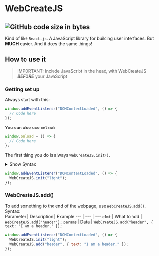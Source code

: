 # WebCreateJS
![GitHub code size in bytes](https://img.shields.io/github/languages/code-size/BeepBot99/WebCreateJS?color=skyblue&label=size&logo=github&logoColor=lightgreen&style=for-the-badge)  
---
Kind of like `React.js`.
A JavaScript library for building user interfaces.
But **MUCH** easier.
And it does the same things!

## How to use it  

>IMPORTANT: Include JavaScript in the head, with WebCreateJS **_BEFORE_** your JavaScript

### Getting set up
Always start with this:
```javascript
window.addEventListener("DOMContentLoaded", () => {
  // Code here
});
```
You can also use `onload`:
```javascript
window.onload = () => {
  // Code here
};
```
The first thing you do is always `WebCreateJS.init()`.
<details>
  <summary>Show Syntax</summary>
  <table>
    <thead>
      <tr>
        <th>Parameter</th>
        <th>Description</th>
        <th>Example</th>
      </tr>
    </thead>
    <tbody>
      <tr>
        <td>colorScheme</td>
        <td>Color Scheme for webpage. Accepts <code>"light"</code>, <code>"dark"</code>, and objects with <code>bgMain</code>, <code>bgOther</code>, <code>txtMain</code>, <code>txtOther</code>, <code>accent1</code>, <code>accent2</code>, <code>accent3</code>, <code>accent4</code>, <code>accent5</code>, <code>accent6</code>, <code>lnk</code>, <code>lnkHover</code>, <code>lnkActive</code>, and <code>lnkClicked</code> as css colors.</td>
        <td><code>WebCreateJS.init("light");</code></td>
      </tr>
    </tbody>
  </table>
</details>  


```javascript
window.addEventListener("DOMContentLoaded", () => {
  WebCreateJS.init("light");
});
```

### WebCreateJS.add()  
To add something to the end of the webpage, use `WebCreateJS.add()`.  
Syntax:  
Parameter | Description | Example
--- | --- | ---
`elmt` | What to add | `WebCreateJS.add("header");`
`params` | Data | `WebCreateJS.add("header", { text: "I am a header." });`

```javascript
window.addEventListener("DOMContentLoaded", () => {
  WebCreateJS.init("light");
  WebCreateJS.add("header", { text: "I am a header." });
});
```
